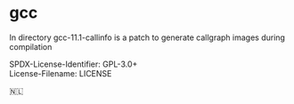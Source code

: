 # gcc

In directory gcc-11.1-callinfo is a patch to generate callgraph images during compilation

SPDX-License-Identifier: GPL-3.0+  
License-Filename: LICENSE  

<span>🇳🇱</span>
